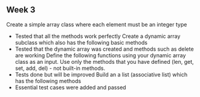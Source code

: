 ## Week 3
Create a simple array class  where each element must be an integer type
* Tested that all the methods work perfectly
Create a dynamic array subclass which also has the following basic methods
* Tested that the dynamic array was created and methods such as delete are working
Define the following functions using your dynamic array class as an input. Use only the methods that you have defined (len, get, set, add, del) - not built-in methods.
* Tests done but will be improved
Build an a list (associative list) which has the following methods
* Essential test cases were added and passed